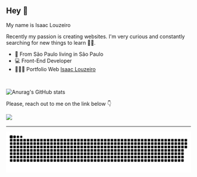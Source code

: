 ## Hey 👋

My name is Isaac Louzeiro

Recently my passion is creating websites. I'm very curious and constantly searching for new things to learn 👨‍💻.

- 📍  From São Paulo living in São Paulo
- 💻 Front-End Developer
- 👨🏻‍💻 Portfolio Web <a href="https://isaaclouzeiro.github.io/portfolio/" target="_blank">Isaac Louzeiro<a>

<br>

![Anurag's GitHub stats](https://github-readme-stats.vercel.app/api?username=IsaacLouzeiro&show_icons=true&theme=radical)

Please, reach out to me on the link below 👇

<a href="https://www.linkedin.com/in/isaac-louzeiro/" target="_blank"><img src="https://img.shields.io/badge/-LinkedIn-%230077B5?style=for-the-badge&logo=linkedin&logoColor=white" target="_blank"></a> 

<hr>

![Snake animation](https://github.com/IsaacLouzeiro/IsaacLouzeiro/blob/output/github-contribution-grid-snake.svg)
